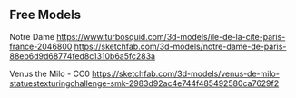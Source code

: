 ## Free Models

Notre Dame
https://www.turbosquid.com/3d-models/ile-de-la-cite-paris-france-2046800
https://sketchfab.com/3d-models/notre-dame-de-paris-88eb6d9d68774fed8c1310b6a5fc283a

Venus the Milo - CC0
https://sketchfab.com/3d-models/venus-de-milo-statuestexturingchallenge-smk-2983d92ac4e744f485492580ca7629f2
